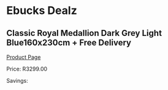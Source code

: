 
# Ebucks Dealz
## Classic Royal Medallion Dark Grey Light Blue160x230cm + Free Delivery
[Product Page](https://www.ebucks.com/web/shop/productSelected.do?prodId=1210598895&catId=1209942441)

Price: R3299.00

Savings: 


	